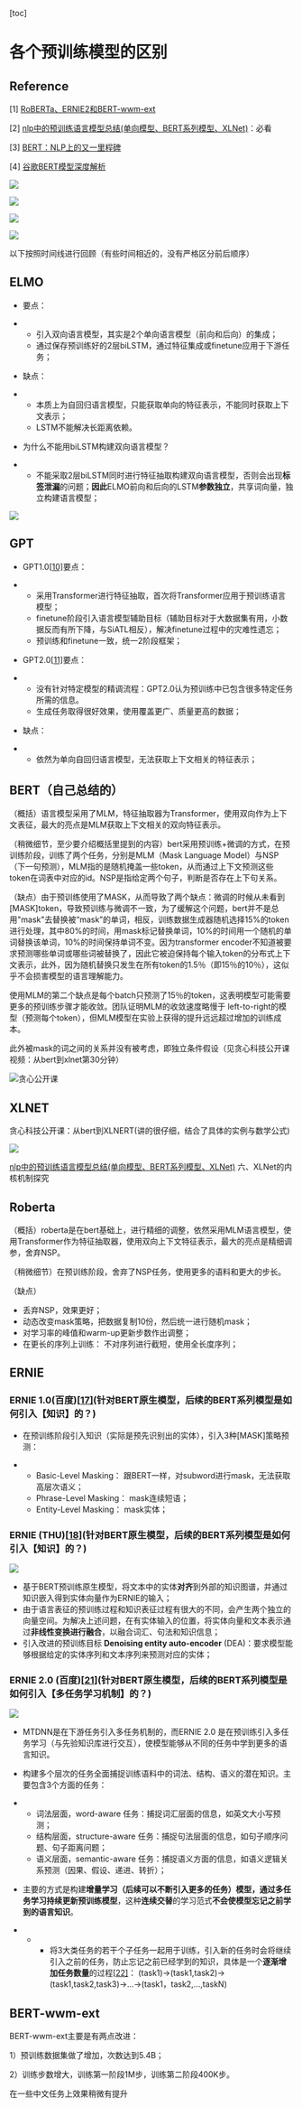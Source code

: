 [toc]

# 各个预训练模型的区别

## Reference

[1] [RoBERTa、ERNIE2和BERT-wwm-ext](https://zhuanlan.zhihu.com/p/75987226)

[2] [nlp中的预训练语言模型总结(单向模型、BERT系列模型、XLNet)](https://zhuanlan.zhihu.com/p/76912493)：必看

[3] [BERT：NLP上的又一里程碑](https://zhuanlan.zhihu.com/p/46887114)

[4] [谷歌BERT模型深度解析](https://www.jiqizhixin.com/articles/2018-12-03)



![](https://mmbiz.qpic.cn/mmbiz_png/hGmVcYykAv0BRiadBjEZF8dEp1VqyWWgm3V0YeYaJpFHr2wu0D5M4NXibXP3fbLwb4EWZqmf86J8HNFVsML9ObKA/640?wx_fmt=png)

![](https://pic2.zhimg.com/80/v2-4d60ba6ff919d9cef853f35fc3a9be55_720w.jpg)

![](https://pic3.zhimg.com/80/v2-7734b2580b943573685b9477c2a9e9be_720w.jpg)

![](https://pic4.zhimg.com/v2-0e78a280939451bef50bc0b1a521c45b_1200x500.jpg)

以下按照时间线进行回顾（有些时间相近的，没有严格区分前后顺序）

## ELMO

- 要点：

- - 引入双向语言模型，其实是2个单向语言模型（前向和后向）的集成；
  - 通过保存预训练好的2层biLSTM，通过特征集成或finetune应用于下游任务；

- 缺点：

- - 本质上为自回归语言模型，只能获取单向的特征表示，不能同时获取上下文表示；
  - LSTM不能解决长距离依赖。

- 为什么不能用biLSTM构建双向语言模型？

- - 不能采取2层biLSTM同时进行特征抽取构建双向语言模型，否则会出现**标签泄漏**的问题；**因此**ELMO前向和后向的LSTM**参数独立**，共享词向量，独立构建语言模型；

![](https://pic4.zhimg.com/80/v2-5a777eab37eeb545841af86ea0a4b97f_720w.jpg)

## GPT

- GPT1.0[[10\]](https://zhuanlan.zhihu.com/p/76912493#ref_10)要点：

- - 采用Transformer进行特征抽取，首次将Transformer应用于预训练语言模型；
  - finetune阶段引入语言模型辅助目标（辅助目标对于大数据集有用，小数据反而有所下降，与SiATL相反），解决finetune过程中的灾难性遗忘；
  - 预训练和finetune一致，统一2阶段框架；

- GPT2.0[[11\]](https://zhuanlan.zhihu.com/p/76912493#ref_11)要点：

- - 没有针对特定模型的精调流程：GPT2.0认为预训练中已包含很多特定任务所需的信息。
  - 生成任务取得很好效果，使用覆盖更广、质量更高的数据；

- 缺点：

- - 依然为单向自回归语言模型，无法获取上下文相关的特征表示；

## BERT（自己总结的）

（概括）语言模型采用了MLM，特征抽取器为Transformer，使用双向作为上下文表征，最大的亮点是MLM获取上下文相关的双向特征表示。

（稍微细节，至少要介绍概括里提到的内容）bert采用预训练+微调的方式，在预训练阶段，训练了两个任务，分别是MLM（Mask Language Model）与NSP（下一句预测），MLM指的是随机掩盖一些token，从而通过上下文预测这些token在词表中对应的id。NSP是指给定两个句子，判断是否存在上下句关系。

（缺点）由于预训练使用了MASK，从而导致了两个缺点：微调的时候从未看到[MASK]token，导致预训练与微调不一致，为了缓解这个问题，bert并不是总用"mask"去替换被“mask”的单词，相反，训练数据生成器随机选择15%的token进行处理，其中80%的时间，用mask标记替换单词，10%的时间用一个随机的单词替换该单词，10%的时间保持单词不变。因为transformer encoder不知道被要求预测哪些单词或哪些词被替换了，因此它被迫保持每个输入token的分布式上下文表示，此外，因为随机替换只发生在所有token的1.5％（即15％的10％），这似乎不会损害模型的语言理解能力。

使用MLM的第二个缺点是每个batch只预测了15％的token，这表明模型可能需要更多的预训练步骤才能收敛。团队证明MLM的收敛速度略慢于 left-to-right的模型（预测每个token），但MLM模型在实验上获得的提升远远超过增加的训练成本。

此外被mask的词之间的关系并没有被考虑，即独立条件假设（见贪心科技公开课视频：从bert到xlnet第30分钟）

![贪心公开课](../img/BERT.png)

## XLNET

贪心科技公开课：从bert到XLNERT(讲的很仔细，结合了具体的实例与数学公式)

![](../img/xlnet.png)



 [nlp中的预训练语言模型总结(单向模型、BERT系列模型、XLNet)](https://zhuanlan.zhihu.com/p/76912493) 六、XLNet的内核机制探究



## Roberta

（概括）roberta是在bert基础上，进行精细的调整，依然采用MLM语言模型，使用Transformer作为特征抽取器，使用双向上下文特征表示，最大的亮点是精细调参，舍弃NSP。

（稍微细节）在预训练阶段，舍弃了NSP任务，使用更多的语料和更大的步长。

（缺点）



- 丢弃NSP，效果更好；
- 动态改变mask策略，把数据复制10份，然后统一进行随机mask；
- 对学习率的峰值和warm-up更新步数作出调整；
- 在更长的序列上训练： 不对序列进行截短，使用全长度序列；

## ERNIE

### ERNIE 1.0(百度)[[17\]](https://zhuanlan.zhihu.com/p/76912493#ref_17)(针对BERT原生模型，后续的BERT系列模型是如何引入【知识】的？)

- 在预训练阶段引入知识（实际是预先识别出的实体），引入3种[MASK]策略预测：

- - Basic-Level Masking： 跟BERT一样，对subword进行mask，无法获取高层次语义；
  - Phrase-Level Masking： mask连续短语；
  - Entity-Level Masking： mask实体；

### ERNIE (THU)[[18\]](https://zhuanlan.zhihu.com/p/76912493#ref_18)(针对BERT原生模型，后续的BERT系列模型是如何引入【知识】的？)

![](https://pic2.zhimg.com/80/v2-faaa66f6d2c0ce8fa9998f21e97dc691_720w.jpg)

- 基于BERT预训练原生模型，将文本中的实体**对齐**到外部的知识图谱，并通过知识嵌入得到实体向量作为ERNIE的输入；
- 由于语言表征的预训练过程和知识表征过程有很大的不同，会产生两个独立的向量空间。为解决上述问题，在有实体输入的位置，将实体向量和文本表示通过**非线性变换进行融合**，以融合词汇、句法和知识信息；
- 引入改进的预训练目标 **Denoising entity auto-encoder** (DEA)：要求模型能够根据给定的实体序列和文本序列来预测对应的实体；

### ERNIE 2.0 (百度)[[21\]](https://zhuanlan.zhihu.com/p/76912493#ref_21)(针对BERT原生模型，后续的BERT系列模型是如何引入【多任务学习机制】的？)

![](https://pic1.zhimg.com/80/v2-f9f5c4046ef6a1afa829cb3f726d477c_720w.jpg)

- MTDNN是在下游任务引入多任务机制的，而ERNIE 2.0 是在预训练引入多任务学习（与先验知识库进行交互），使模型能够从不同的任务中学到更多的语言知识。

- 构建多个层次的任务全面捕捉训练语料中的词法、结构、语义的潜在知识。主要包含3个方面的任务：

- - 词法层面，word-aware 任务：捕捉词汇层面的信息，如英文大小写预测；
  - 结构层面，structure-aware 任务：捕捉句法层面的信息，如句子顺序问题、句子距离问题；
  - 语义层面，semantic-aware 任务：捕捉语义方面的信息，如语义逻辑关系预测（因果、假设、递进、转折）；

- 主要的方式是构建**增量学习（**后续可以不断引入更多的任务**）**模型，通过多任务学习**持续更新预训练模型**，这种**连续交替**的学习范式**不会使模型忘记之前学到的语言知识**。

- - - 将3大类任务的若干个子任务一起用于训练，引入新的任务时会将继续引入之前的任务，防止忘记之前已经学到的知识，具体是一个**逐渐增加任务数量**的过程[[22\]](https://zhuanlan.zhihu.com/p/76912493#ref_22)：
      (task1)->(task1,task2)->(task1,task2,task3)->...->(task1，task2,...,taskN)

## BERT-wwm-ext

BERT-wwm-ext主要是有两点改进：

1）预训练数据集做了增加，次数达到5.4B；

2）训练步数增大，训练第一阶段1M步，训练第二阶段400K步。

在一些中文任务上效果稍微有提升